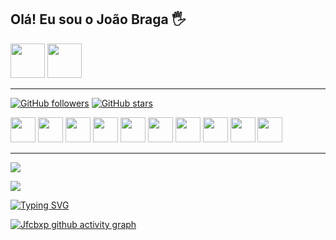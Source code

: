 ## Olá! Eu sou o João Braga 🖐️
<a href="https://www.linkedin.com/in/jo%C3%A3o-felipe-costa-braga-223114239" target="_blank"><img src="https://user-images.githubusercontent.com/61664693/116171176-f19f5b00-a710-11eb-84e9-b16771b30e2d.png" width="55x"></img></a>
<a href="https://www.instagram.com/jfcbxp" target="_blank"><img src="https://user-images.githubusercontent.com/61664693/116333770-b702f480-a7dc-11eb-8654-0378659e4719.png" width="55px"></img></a>

<hr>

[![GitHub followers](https://img.shields.io/github/followers/jfcbxp?style=flat&logo=github)](https://github.com/jfcbxp?tab=followers)
[![GitHub stars](https://img.shields.io/github/stars/jfcbxp?style=flat&logo=github&)](https://github.com/jfcbxp?tab=repositories)


<a href="https://www.javascript.com/"><img src="https://user-images.githubusercontent.com/61664693/116169142-b569fb80-a70c-11eb-8de0-029cbc2b2aef.png" width="40px"></img></a>
<a href="https://nodejs.org/en/" ><img src="https://user-images.githubusercontent.com/61664693/116169136-b4d16500-a70c-11eb-8418-48daba4e08ef.png" width="40px"></img></a>
<a href="https://golang.org/"><img src="https://user-images.githubusercontent.com/61664693/130692276-856d310d-e033-4df0-bafb-cf999bf40aa5.png" width="40px"></img></a>
<a href="https://www.java.com/"><img src="https://user-images.githubusercontent.com/61664693/116169128-b3a03800-a70c-11eb-8fbe-55a5c4ad2689.png" width="40px"></img></a>
<a href="https://www.typescriptlang.org/"><img src="https://user-images.githubusercontent.com/61664693/116169149-b6029200-a70c-11eb-9169-e68b84f77b9c.png" width="40px"></img></a>
<a href="https://spring.io/" ><img src="https://user-images.githubusercontent.com/61664693/117315252-3012e380-ae90-11eb-9b64-1e3affd3b07d.png" width="40px"></img></a>
<a href="https://reactjs.org/" ><img src="https://user-images.githubusercontent.com/61664693/116169130-b3a03800-a70c-11eb-9a72-bc4842458b80.png" width="40px"></img></a>
<a href="https://angular.io/" ><img src="https://user-images.githubusercontent.com/61664693/116169133-b438ce80-a70c-11eb-8e91-4d57e3f94851.png" width="40px"></img></a>
<a href="https://firebase.google.com/" ><img src="https://user-images.githubusercontent.com/61664693/116169154-b69b2880-a70c-11eb-8220-18127bb1e9a8.png" width="40px"></img></a>
<a href="https://en.wikipedia.org/wiki/CSS"><img src="https://user-images.githubusercontent.com/61664693/116169139-b569fb80-a70c-11eb-8df4-4fa9be0bebe3.png" width="40px"></img></a>
<hr>

<p align="center">
  <p>
    <a href="https://github.com/jfcbxp" target="_blank">
    <img src="https://github-readme-stats.vercel.app/api?username=jfcbxp&count_private=true&show_icons=true&theme=nord">
      </a>
</p>
  <p>
  <a href="https://github.com/jfcbxp" target="_blank">
  <img align="center" src="https://github-readme-streak-stats.herokuapp.com?user=jfcbxp&theme=nord&date_format=j%20M%5B%20Y%5D" />
  </a>
  </p>


[![Typing SVG](https://readme-typing-svg.demolab.com?font=Ubuntu&size=27&duration=3000&pause=1000&color=88C0D0&background=2E3440&center=true&vCenter=true&width=750&height=70&lines=Sometimes+I+feel+so+alone%2C+I+just+don't+know;Feels+like+I+been+down+this+road+before;So+lonely+and+cold%2C+it's+like+something+takes+over+me;As+soon+as+I+go+home+and+close+the+door;Kinda+feels+like+d%C3%AAj%C3%A2+vu;I+wanna+get+away+from+this+place%2C+I+do;But+I+can't+and+I+won't%2C+say+I+try%2C+but+I+know+that's+a+lie;'Cause+I+don't+and+why%2C+I+just+don't+know)](https://youtu.be/NxkSEJ6Mv3M)


[![Jfcbxp github activity graph](https://github-readme-activity-graph.vercel.app/graph?username=jfcbxp&theme=nord)](https://github.com/jfcbxp)
